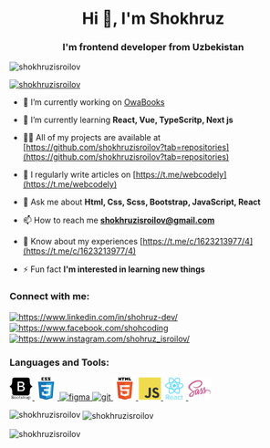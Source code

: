 <h1 align="center">Hi 👋, I'm Shokhruz</h1>
<h3 align="center">I'm frontend developer from Uzbekistan</h3>

<p align="left"> <img src="https://komarev.com/ghpvc/?username=shokhruzisroilov&label=Profile%20views&color=0e75b6&style=flat" alt="shokhruzisroilov" /> </p>

<p align="left"> <a href="https://github.com/ryo-ma/github-profile-trophy"><img src="https://github-profile-trophy.vercel.app/?username=shokhruzisroilov" alt="shokhruzisroilov" /></a> </p>

- 🔭 I’m currently working on [OwaBooks](https://github.com/shokhruzisroilov/OWABooks-react-exam)

- 🌱 I’m currently learning **React, Vue, TypeScritp, Next js**

- 👨‍💻 All of my projects are available at [https://github.com/shokhruzisroilov?tab=repositories](https://github.com/shokhruzisroilov?tab=repositories)

- 📝 I regularly write articles on [https://t.me/webcodely](https://t.me/webcodely)

- 💬 Ask me about **Html, Css, Scss, Bootstrap, JavaScript, React**

- 📫 How to reach me **shokhruzisroilov@gmail.com**

- 📄 Know about my experiences [https://t.me/c/1623213977/4](https://t.me/c/1623213977/4)

- ⚡ Fun fact **I'm interested in learning new things**

<h3 align="left">Connect with me:</h3>
<p align="left">
<a href="https://linkedin.com/in/https://www.linkedin.com/in/shohruz-dev/" target="blank"><img align="center" src="https://raw.githubusercontent.com/rahuldkjain/github-profile-readme-generator/master/src/images/icons/Social/linked-in-alt.svg" alt="https://www.linkedin.com/in/shohruz-dev/" height="30" width="40" /></a>
<a href="https://fb.com/https://www.facebook.com/shohcoding" target="blank"><img align="center" src="https://raw.githubusercontent.com/rahuldkjain/github-profile-readme-generator/master/src/images/icons/Social/facebook.svg" alt="https://www.facebook.com/shohcoding" height="30" width="40" /></a>
<a href="https://instagram.com/https://www.instagram.com/shohruz_isroilov/" target="blank"><img align="center" src="https://raw.githubusercontent.com/rahuldkjain/github-profile-readme-generator/master/src/images/icons/Social/instagram.svg" alt="https://www.instagram.com/shohruz_isroilov/" height="30" width="40" /></a>
</p>

<h3 align="left">Languages and Tools:</h3>
<p align="left"> <a href="https://getbootstrap.com" target="_blank" rel="noreferrer"> <img src="https://raw.githubusercontent.com/devicons/devicon/master/icons/bootstrap/bootstrap-plain-wordmark.svg" alt="bootstrap" width="40" height="40"/> </a> <a href="https://www.w3schools.com/css/" target="_blank" rel="noreferrer"> <img src="https://raw.githubusercontent.com/devicons/devicon/master/icons/css3/css3-original-wordmark.svg" alt="css3" width="40" height="40"/> </a> <a href="https://www.figma.com/" target="_blank" rel="noreferrer"> <img src="https://www.vectorlogo.zone/logos/figma/figma-icon.svg" alt="figma" width="40" height="40"/> </a> <a href="https://git-scm.com/" target="_blank" rel="noreferrer"> <img src="https://www.vectorlogo.zone/logos/git-scm/git-scm-icon.svg" alt="git" width="40" height="40"/> </a> <a href="https://www.w3.org/html/" target="_blank" rel="noreferrer"> <img src="https://raw.githubusercontent.com/devicons/devicon/master/icons/html5/html5-original-wordmark.svg" alt="html5" width="40" height="40"/> </a> <a href="https://developer.mozilla.org/en-US/docs/Web/JavaScript" target="_blank" rel="noreferrer"> <img src="https://raw.githubusercontent.com/devicons/devicon/master/icons/javascript/javascript-original.svg" alt="javascript" width="40" height="40"/> </a> <a href="https://reactjs.org/" target="_blank" rel="noreferrer"> <img src="https://raw.githubusercontent.com/devicons/devicon/master/icons/react/react-original-wordmark.svg" alt="react" width="40" height="40"/> </a> <a href="https://sass-lang.com" target="_blank" rel="noreferrer"> <img src="https://raw.githubusercontent.com/devicons/devicon/master/icons/sass/sass-original.svg" alt="sass" width="40" height="40"/> </a> </p>

<p><img align="left" src="https://github-readme-stats.vercel.app/api/top-langs?username=shokhruzisroilov&show_icons=true&locale=en&layout=compact" alt="shokhruzisroilov" /></p>

<p>&nbsp;<img align="center" src="https://github-readme-stats.vercel.app/api?username=shokhruzisroilov&show_icons=true&locale=en" alt="shokhruzisroilov" /></p>

<p><img align="center" src="https://github-readme-streak-stats.herokuapp.com/?user=shokhruzisroilov&" alt="shokhruzisroilov" /></p>

